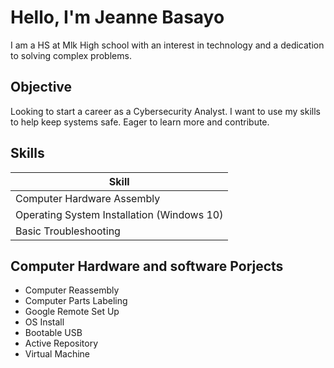 # Hello, I'm Jeanne Basayo
I am a HS at Mlk High school  with an interest in technology and a dedication to solving complex problems.
## Objective
Looking to start a career as a Cybersecurity Analyst. I want to use my skills to help keep systems safe. Eager to learn more and contribute. 
## Skills

| Skill                                         
|-----------------------------------------------|
| Computer Hardware Assembly	                  | 
| Operating System Installation (Windows 10)    |
| Basic Troubleshooting                         |

## Computer Hardware and software Porjects
- Computer Reassembly
- Computer Parts Labeling
- Google Remote Set Up
- OS Install
- Bootable USB
- Active Repository
- Virtual Machine

